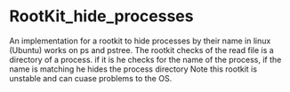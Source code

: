 # RootKit_hide_processes
An implementation for a rootkit to hide processes by their name in linux (Ubuntu) works on ps and pstree.
The rootkit checks of the read file is a directory of a process. 
if it is he checks for the name of the process, if the name is matching he hides the process directory
Note this rootkit is unstable and can cuase problems to the OS.

